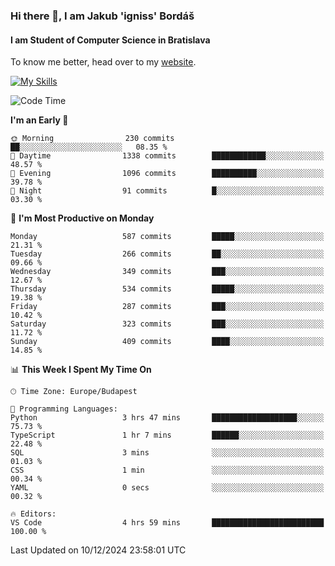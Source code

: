 ### Hi there 👋, I am Jakub 'igniss' Bordáš

#### I am Student of Computer Science in Bratislava
To know me better, head over to my [website](https://bordas.sk).

[![My Skills](https://skillicons.dev/icons?i=js,html,css,figma,svelte,java,kotlin,python,postgresql,typescript,nest,nodejs)](https://bordas.sk)


<!--START_SECTION:waka-->
![Code Time](http://img.shields.io/badge/Code%20Time-1%2C612%20hrs%208%20mins-blue)

**I'm an Early 🐤** 

```text
🌞 Morning                230 commits         ██░░░░░░░░░░░░░░░░░░░░░░░   08.35 % 
🌆 Daytime                1338 commits        ████████████░░░░░░░░░░░░░   48.57 % 
🌃 Evening                1096 commits        ██████████░░░░░░░░░░░░░░░   39.78 % 
🌙 Night                  91 commits          █░░░░░░░░░░░░░░░░░░░░░░░░   03.30 % 
```
📅 **I'm Most Productive on Monday** 

```text
Monday                   587 commits         █████░░░░░░░░░░░░░░░░░░░░   21.31 % 
Tuesday                  266 commits         ██░░░░░░░░░░░░░░░░░░░░░░░   09.66 % 
Wednesday                349 commits         ███░░░░░░░░░░░░░░░░░░░░░░   12.67 % 
Thursday                 534 commits         █████░░░░░░░░░░░░░░░░░░░░   19.38 % 
Friday                   287 commits         ███░░░░░░░░░░░░░░░░░░░░░░   10.42 % 
Saturday                 323 commits         ███░░░░░░░░░░░░░░░░░░░░░░   11.72 % 
Sunday                   409 commits         ████░░░░░░░░░░░░░░░░░░░░░   14.85 % 
```


📊 **This Week I Spent My Time On** 

```text
🕑︎ Time Zone: Europe/Budapest

💬 Programming Languages: 
Python                   3 hrs 47 mins       ███████████████████░░░░░░   75.73 % 
TypeScript               1 hr 7 mins         ██████░░░░░░░░░░░░░░░░░░░   22.48 % 
SQL                      3 mins              ░░░░░░░░░░░░░░░░░░░░░░░░░   01.03 % 
CSS                      1 min               ░░░░░░░░░░░░░░░░░░░░░░░░░   00.34 % 
YAML                     0 secs              ░░░░░░░░░░░░░░░░░░░░░░░░░   00.32 % 

🔥 Editors: 
VS Code                  4 hrs 59 mins       █████████████████████████   100.00 % 
```


 Last Updated on 10/12/2024 23:58:01 UTC
<!--END_SECTION:waka-->
